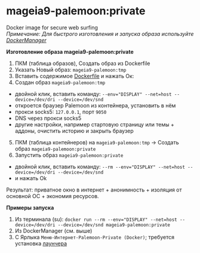 # mageia9-palemoon:private
Docker image for secure web surfing  
*Примечание: Для быстрого изготовления и запуска образа используйте [DockerManager](https://github.com/AKotov-dev/docker-manager)*


**Изготовление образа mageia9-palemoon:private**
1. ПКМ (таблица образов), Создать образ из Dockerfile
2. Указать Новый образ: `mageia9-palemoon:tmp`
3. Вставить содержимое [Dockerfile](https://github.com/AKotov-dev/mageia9-palemoon-private/blob/main/Dockerfile) и нажать Ок:
4. Создан образ `mageia9-palemoon:tmp`
+ двойной клик, вставить команду: `--env="DISPLAY" --net=host --device=/dev/dri --device=/dev/snd`
+ откроется браузер Palemoon из контейнера, установить в нём
+ прокси socks5: `127.0.0.1`, порт `9050`
+ DNS через прокси socks5
+ другие настройки, например стартовую страницу или темы + аддоны, очистить историю и закрыть браузер
5. ПКМ (таблица контейнеров) на `mageia9-palemoon:tmp` -> Создать образ `mageia9-palemoon:private`
6. Запустить образ `mageia9-palemoon:private`
+ двойной клик, вставить команду: `--rm --env="DISPLAY" --net=host --device=/dev/dri --device=/dev/snd`
+ и нажать Ok

Результат: приватное окно в интернет + анонимность + изоляция от основной ОС + экономия ресурсов.

**Примеры запуска**
1. Из терминала (su): `docker run --rm --env="DISPLAY" --net=host --device=/dev/dri --device=/dev/snd mageia9-palemoon:private`
2. Из DockerManager (см. выше)
3. С Ярлыка `Меню-Интернет-Palemoon-Private (Docker)`; требуется установка [лаунчера](https://github.com/AKotov-dev/mageia9-palemoon-private/tree/main/palemoon-private-launcher)
